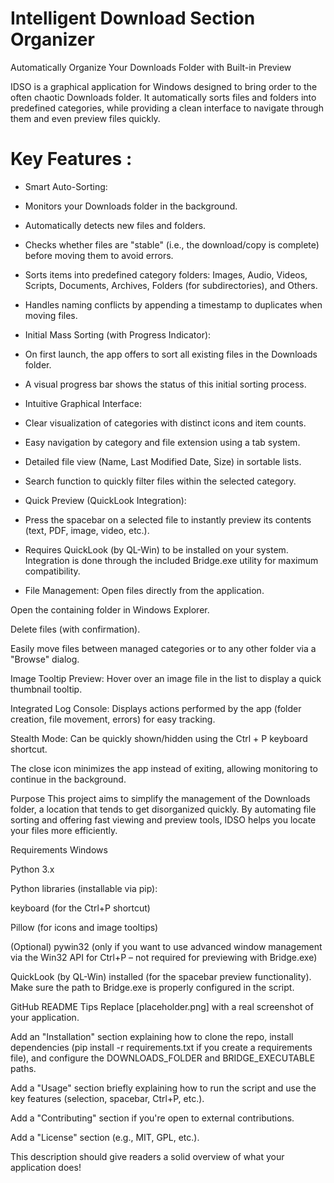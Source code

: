 # Intelligent Download Section Organizer

Automatically Organize Your Downloads Folder with Built-in Preview

IDSO is a graphical application for Windows designed to bring order to the often chaotic Downloads folder. It automatically sorts files and folders into predefined categories, while providing a clean interface to navigate through them and even preview files quickly.

# Key Features :
+ Smart Auto-Sorting:
+ Monitors your Downloads folder in the background.
+ Automatically detects new files and folders.
+ Checks whether files are "stable" (i.e., the download/copy is complete) before moving them to avoid errors.
+ Sorts items into predefined category folders: Images, Audio, Videos, Scripts, Documents, Archives, Folders (for subdirectories), and Others.
+ Handles naming conflicts by appending a timestamp to duplicates when moving files.
+ Initial Mass Sorting (with Progress Indicator):
+  On first launch, the app offers to sort all existing files in the Downloads folder.

+ A visual progress bar shows the status of this initial sorting process.

+ Intuitive Graphical Interface:
+ Clear visualization of categories with distinct icons and item counts.

+ Easy navigation by category and file extension using a tab system.

+ Detailed file view (Name, Last Modified Date, Size) in sortable lists.

+ Search function to quickly filter files within the selected category.

+ Quick Preview (QuickLook Integration):
+ Press the spacebar on a selected file to instantly preview its contents (text, PDF, image, video, etc.).

+ Requires QuickLook (by QL-Win) to be installed on your system. Integration is done through the included Bridge.exe utility for maximum compatibility.

+ File Management:
Open files directly from the application.

Open the containing folder in Windows Explorer.

Delete files (with confirmation).

Easily move files between managed categories or to any other folder via a "Browse" dialog.

Image Tooltip Preview:
Hover over an image file in the list to display a quick thumbnail tooltip.

Integrated Log Console:
Displays actions performed by the app (folder creation, file movement, errors) for easy tracking.

Stealth Mode:
Can be quickly shown/hidden using the Ctrl + P keyboard shortcut.

The close icon minimizes the app instead of exiting, allowing monitoring to continue in the background.

Purpose
This project aims to simplify the management of the Downloads folder, a location that tends to get disorganized quickly. By automating file sorting and offering fast viewing and preview tools, IDSO helps you locate your files more efficiently.

Requirements
Windows

Python 3.x

Python libraries (installable via pip):

keyboard (for the Ctrl+P shortcut)

Pillow (for icons and image tooltips)

(Optional) pywin32 (only if you want to use advanced window management via the Win32 API for Ctrl+P – not required for previewing with Bridge.exe)

QuickLook (by QL-Win) installed (for the spacebar preview functionality). Make sure the path to Bridge.exe is properly configured in the script.

GitHub README Tips
Replace [placeholder.png] with a real screenshot of your application.

Add an "Installation" section explaining how to clone the repo, install dependencies (pip install -r requirements.txt if you create a requirements file), and configure the DOWNLOADS_FOLDER and BRIDGE_EXECUTABLE paths.

Add a "Usage" section briefly explaining how to run the script and use the key features (selection, spacebar, Ctrl+P, etc.).

Add a "Contributing" section if you're open to external contributions.

Add a "License" section (e.g., MIT, GPL, etc.).

This description should give readers a solid overview of what your application does!
